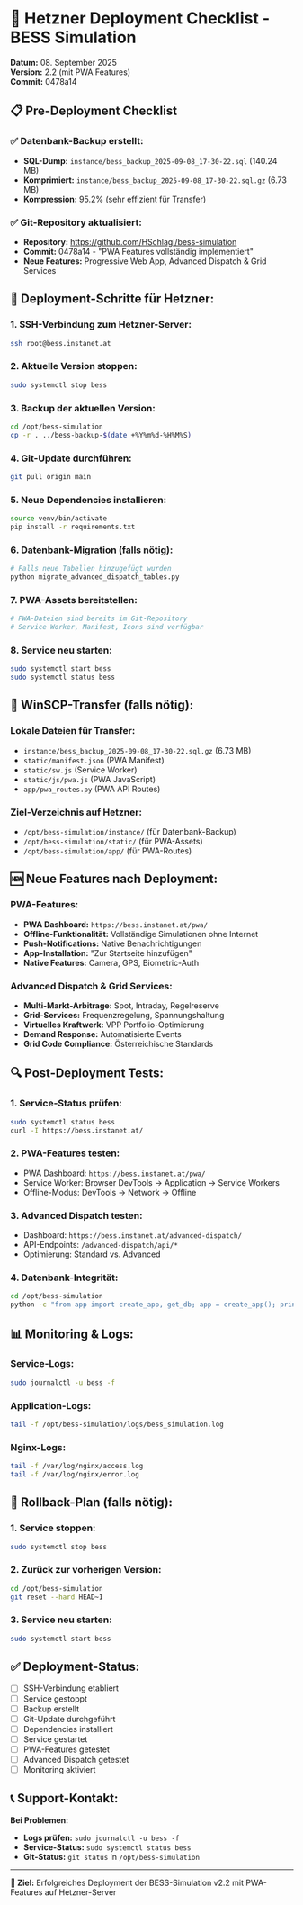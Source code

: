 # 🚀 Hetzner Deployment Checklist - BESS Simulation

**Datum:** 08. September 2025  
**Version:** 2.2 (mit PWA Features)  
**Commit:** 0478a14

## 📋 Pre-Deployment Checklist

### ✅ **Datenbank-Backup erstellt:**
- **SQL-Dump:** `instance/bess_backup_2025-09-08_17-30-22.sql` (140.24 MB)
- **Komprimiert:** `instance/bess_backup_2025-09-08_17-30-22.sql.gz` (6.73 MB)
- **Kompression:** 95.2% (sehr effizient für Transfer)

### ✅ **Git-Repository aktualisiert:**
- **Repository:** https://github.com/HSchlagi/bess-simulation
- **Commit:** 0478a14 - "PWA Features vollständig implementiert"
- **Neue Features:** Progressive Web App, Advanced Dispatch & Grid Services

## 🔧 **Deployment-Schritte für Hetzner:**

### **1. SSH-Verbindung zum Hetzner-Server:**
```bash
ssh root@bess.instanet.at
```

### **2. Aktuelle Version stoppen:**
```bash
sudo systemctl stop bess
```

### **3. Backup der aktuellen Version:**
```bash
cd /opt/bess-simulation
cp -r . ../bess-backup-$(date +%Y%m%d-%H%M%S)
```

### **4. Git-Update durchführen:**
```bash
git pull origin main
```

### **5. Neue Dependencies installieren:**
```bash
source venv/bin/activate
pip install -r requirements.txt
```

### **6. Datenbank-Migration (falls nötig):**
```bash
# Falls neue Tabellen hinzugefügt wurden
python migrate_advanced_dispatch_tables.py
```

### **7. PWA-Assets bereitstellen:**
```bash
# PWA-Dateien sind bereits im Git-Repository
# Service Worker, Manifest, Icons sind verfügbar
```

### **8. Service neu starten:**
```bash
sudo systemctl start bess
sudo systemctl status bess
```

## 📁 **WinSCP-Transfer (falls nötig):**

### **Lokale Dateien für Transfer:**
- `instance/bess_backup_2025-09-08_17-30-22.sql.gz` (6.73 MB)
- `static/manifest.json` (PWA Manifest)
- `static/sw.js` (Service Worker)
- `static/js/pwa.js` (PWA JavaScript)
- `app/pwa_routes.py` (PWA API Routes)

### **Ziel-Verzeichnis auf Hetzner:**
- `/opt/bess-simulation/instance/` (für Datenbank-Backup)
- `/opt/bess-simulation/static/` (für PWA-Assets)
- `/opt/bess-simulation/app/` (für PWA-Routes)

## 🆕 **Neue Features nach Deployment:**

### **PWA-Features:**
- **PWA Dashboard:** `https://bess.instanet.at/pwa/`
- **Offline-Funktionalität:** Vollständige Simulationen ohne Internet
- **Push-Notifications:** Native Benachrichtigungen
- **App-Installation:** "Zur Startseite hinzufügen"
- **Native Features:** Camera, GPS, Biometric-Auth

### **Advanced Dispatch & Grid Services:**
- **Multi-Markt-Arbitrage:** Spot, Intraday, Regelreserve
- **Grid-Services:** Frequenzregelung, Spannungshaltung
- **Virtuelles Kraftwerk:** VPP Portfolio-Optimierung
- **Demand Response:** Automatisierte Events
- **Grid Code Compliance:** Österreichische Standards

## 🔍 **Post-Deployment Tests:**

### **1. Service-Status prüfen:**
```bash
sudo systemctl status bess
curl -I https://bess.instanet.at/
```

### **2. PWA-Features testen:**
- PWA Dashboard: `https://bess.instanet.at/pwa/`
- Service Worker: Browser DevTools → Application → Service Workers
- Offline-Modus: DevTools → Network → Offline

### **3. Advanced Dispatch testen:**
- Dashboard: `https://bess.instanet.at/advanced-dispatch/`
- API-Endpoints: `/advanced-dispatch/api/*`
- Optimierung: Standard vs. Advanced

### **4. Datenbank-Integrität:**
```bash
cd /opt/bess-simulation
python -c "from app import create_app, get_db; app = create_app(); print('✅ Datenbank OK')"
```

## 📊 **Monitoring & Logs:**

### **Service-Logs:**
```bash
sudo journalctl -u bess -f
```

### **Application-Logs:**
```bash
tail -f /opt/bess-simulation/logs/bess_simulation.log
```

### **Nginx-Logs:**
```bash
tail -f /var/log/nginx/access.log
tail -f /var/log/nginx/error.log
```

## 🚨 **Rollback-Plan (falls nötig):**

### **1. Service stoppen:**
```bash
sudo systemctl stop bess
```

### **2. Zurück zur vorherigen Version:**
```bash
cd /opt/bess-simulation
git reset --hard HEAD~1
```

### **3. Service neu starten:**
```bash
sudo systemctl start bess
```

## ✅ **Deployment-Status:**

- [ ] SSH-Verbindung etabliert
- [ ] Service gestoppt
- [ ] Backup erstellt
- [ ] Git-Update durchgeführt
- [ ] Dependencies installiert
- [ ] Service gestartet
- [ ] PWA-Features getestet
- [ ] Advanced Dispatch getestet
- [ ] Monitoring aktiviert

## 📞 **Support-Kontakt:**

**Bei Problemen:**
- **Logs prüfen:** `sudo journalctl -u bess -f`
- **Service-Status:** `sudo systemctl status bess`
- **Git-Status:** `git status` in `/opt/bess-simulation`

---

**🎯 Ziel:** Erfolgreiches Deployment der BESS-Simulation v2.2 mit PWA-Features auf Hetzner-Server

